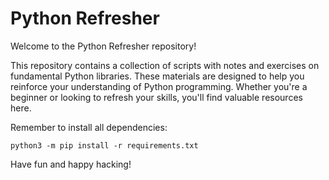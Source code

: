 # Python Refresher

Welcome to the Python Refresher repository!

This repository contains a collection of scripts with notes and exercises on fundamental Python libraries. These materials are designed to help you reinforce your understanding of Python programming. Whether you're a beginner or looking to refresh your skills, you'll find valuable resources here.

Remember to install all dependencies:

```
python3 -m pip install -r requirements.txt
```

Have fun and happy hacking!
